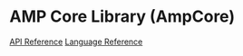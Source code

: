 AMP Core Library (AmpCore)
==========================

[API Reference](doc/api/index.md)
[Language Reference](doc/lang/index.md)
